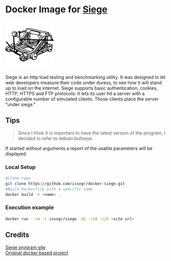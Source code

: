 # Docker Image for [Siege](http://www.joedog.org/siege-home/)

![icon](https://raw.githubusercontent.com/Issogr/docker-siege/master/catapult.png)

Siege is an http load testing and benchmarking utility. It was designed to let web developers measure their code under duress, to see how it will stand up to load on the internet. Siege supports basic authentication, cookies, HTTP, HTTPS and FTP protocols. It lets its user hit a server with a configurable number of simulated clients. Those clients place the server “under siege.”  

## Tips
> Since I think it is important to have the latest version of the program, I decided to refer to debian:bullseye.   

If started without arguments a report of the usable parameters will be displayed.  

### Local Setup

```bash
#Clone repo
git clone https://github.com/issogr/docker-siege.git
#Build Dockerfile with a specific name
docker build -t <name> .
```

### Execution example

```bash
docker run --rm -t issogr/siege -d1 -r10 -c25 <site url>
```

## Credits
[Siege program site](http://www.joedog.org/siege-home/)  
[Original docker based project](https://github.com/yokogawa-k/docker-siege)